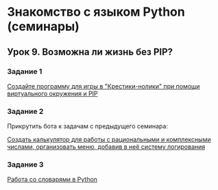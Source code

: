 # Знакомство с языком Python (семинары) #
## Урок 9. Возможна ли жизнь без PIP? ##

### Задание 1 ###
[Создайте программу для игры в "Крестики-нолики" при помощи виртуального окружения и PIP](tree/main/TickTackToeGame)

### Задание 2 ###
Прикрутить бота к задачам с предыдущего семинара:

[Создать калькулятор для работы с рациональными и комплексными числами, организовать меню, добавив в неё систему логирования](tree/main/Bot_ComplexCulator)

### Задание 3 ###
[Работа со словарями в Python](tree/main/Dict_functions)
